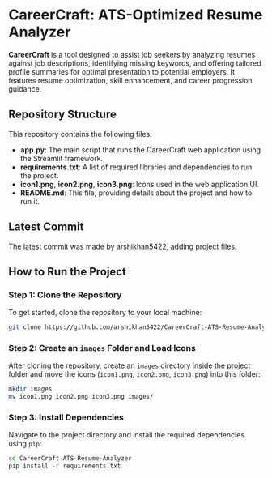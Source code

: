 # CareerCraft: ATS-Optimized Resume Analyzer

**CareerCraft** is a tool designed to assist job seekers by analyzing resumes against job descriptions, identifying missing keywords, and offering tailored profile summaries for optimal presentation to potential employers. It features resume optimization, skill enhancement, and career progression guidance.

## Repository Structure

This repository contains the following files:

- **app.py**: The main script that runs the CareerCraft web application using the Streamlit framework.
- **requirements.txt**: A list of required libraries and dependencies to run the project.
- **icon1.png**, **icon2.png**, **icon3.png**: Icons used in the web application UI.
- **README.md**: This file, providing details about the project and how to run it.

## Latest Commit

The latest commit was made by [arshikhan5422](https://github.com/arshikhan5422), adding project files.

## How to Run the Project

### Step 1: Clone the Repository
To get started, clone the repository to your local machine:
```bash
git clone https://github.com/arshikhan5422/CareerCraft-ATS-Resume-Analyzer.git
```

### Step 2: Create an `images` Folder and Load Icons
After cloning the repository, create an `images` directory inside the project folder and move the icons (`icon1.png`, `icon2.png`, `icon3.png`) into this folder:

```bash
mkdir images
mv icon1.png icon2.png icon3.png images/
```

### Step 3: Install Dependencies
Navigate to the project directory and install the required dependencies using `pip`:

```bash
cd CareerCraft-ATS-Resume-Analyzer
pip install -r requirements.txt



